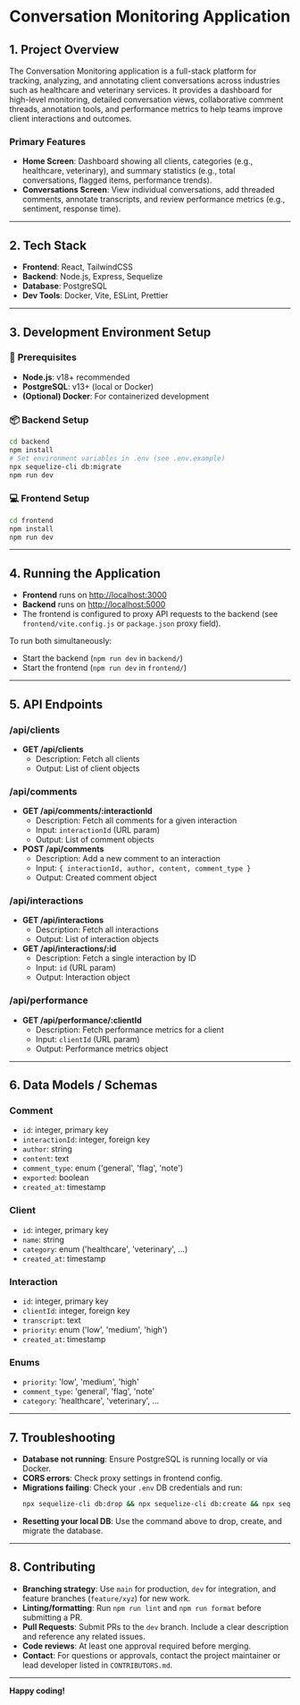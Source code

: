 # Conversation Monitoring Application

## 1. Project Overview

The Conversation Monitoring application is a full-stack platform for tracking, analyzing, and annotating client conversations across industries such as healthcare and veterinary services. It provides a dashboard for high-level monitoring, detailed conversation views, collaborative comment threads, annotation tools, and performance metrics to help teams improve client interactions and outcomes.

### **Primary Features**
- **Home Screen**: Dashboard showing all clients, categories (e.g., healthcare, veterinary), and summary statistics (e.g., total conversations, flagged items, performance trends).
- **Conversations Screen**: View individual conversations, add threaded comments, annotate transcripts, and review performance metrics (e.g., sentiment, response time).

---

## 2. Tech Stack

- **Frontend**: React, TailwindCSS
- **Backend**: Node.js, Express, Sequelize
- **Database**: PostgreSQL
- **Dev Tools**: Docker, Vite, ESLint, Prettier

---

## 3. Development Environment Setup

### 🔧 **Prerequisites**
- **Node.js**: v18+ recommended
- **PostgreSQL**: v13+ (local or Docker)
- **(Optional) Docker**: For containerized development

### 📦 **Backend Setup**
```bash
cd backend
npm install
# Set environment variables in .env (see .env.example)
npx sequelize-cli db:migrate
npm run dev
```

### 💻 **Frontend Setup**
```bash
cd frontend
npm install
npm run dev
```

---

## 4. Running the Application

- **Frontend** runs on [http://localhost:3000](http://localhost:3000)
- **Backend** runs on [http://localhost:5000](http://localhost:5000)
- The frontend is configured to proxy API requests to the backend (see `frontend/vite.config.js` or `package.json` proxy field).

To run both simultaneously:
- Start the backend (`npm run dev` in `backend/`)
- Start the frontend (`npm run dev` in `frontend/`)

---

## 5. API Endpoints

### **/api/clients**
- **GET /api/clients**
  - Description: Fetch all clients
  - Output: List of client objects

### **/api/comments**
- **GET /api/comments/:interactionId**
  - Description: Fetch all comments for a given interaction
  - Input: `interactionId` (URL param)
  - Output: List of comment objects
- **POST /api/comments**
  - Description: Add a new comment to an interaction
  - Input: `{ interactionId, author, content, comment_type }`
  - Output: Created comment object

### **/api/interactions**
- **GET /api/interactions**
  - Description: Fetch all interactions
  - Output: List of interaction objects
- **GET /api/interactions/:id**
  - Description: Fetch a single interaction by ID
  - Input: `id` (URL param)
  - Output: Interaction object

### **/api/performance**
- **GET /api/performance/:clientId**
  - Description: Fetch performance metrics for a client
  - Input: `clientId` (URL param)
  - Output: Performance metrics object

---

## 6. Data Models / Schemas

### **Comment**
- `id`: integer, primary key
- `interactionId`: integer, foreign key
- `author`: string
- `content`: text
- `comment_type`: enum ('general', 'flag', 'note')
- `exported`: boolean
- `created_at`: timestamp

### **Client**
- `id`: integer, primary key
- `name`: string
- `category`: enum ('healthcare', 'veterinary', ...)
- `created_at`: timestamp

### **Interaction**
- `id`: integer, primary key
- `clientId`: integer, foreign key
- `transcript`: text
- `priority`: enum ('low', 'medium', 'high')
- `created_at`: timestamp

### **Enums**
- `priority`: 'low', 'medium', 'high'
- `comment_type`: 'general', 'flag', 'note'
- `category`: 'healthcare', 'veterinary', ...

---

## 7. Troubleshooting

- **Database not running**: Ensure PostgreSQL is running locally or via Docker.
- **CORS errors**: Check proxy settings in frontend config.
- **Migrations failing**: Check your `.env` DB credentials and run:
  ```bash
  npx sequelize-cli db:drop && npx sequelize-cli db:create && npx sequelize-cli db:migrate
  ```
- **Resetting your local DB**: Use the command above to drop, create, and migrate the database.

---

## 8. Contributing

- **Branching strategy**: Use `main` for production, `dev` for integration, and feature branches (`feature/xyz`) for new work.
- **Linting/formatting**: Run `npm run lint` and `npm run format` before submitting a PR.
- **Pull Requests**: Submit PRs to the `dev` branch. Include a clear description and reference any related issues.
- **Code reviews**: At least one approval required before merging.
- **Contact**: For questions or approvals, contact the project maintainer or lead developer listed in `CONTRIBUTORS.md`.

---

**Happy coding!**
